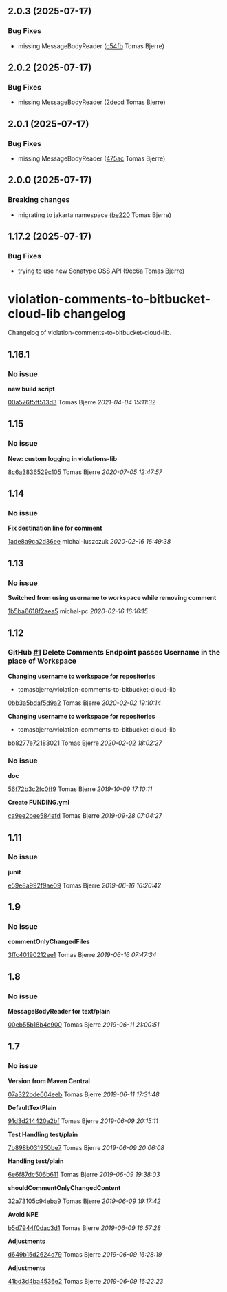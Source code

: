 ## 2.0.3 (2025-07-17)

### Bug Fixes

-  missing MessageBodyReader ([c54fb](https://github.com/tomasbjerre/violation-comments-to-bitbucket-cloud-lib/commit/c54fbaadb8f2025) Tomas Bjerre)  

## 2.0.2 (2025-07-17)

### Bug Fixes

-  missing MessageBodyReader ([2decd](https://github.com/tomasbjerre/violation-comments-to-bitbucket-cloud-lib/commit/2decd6f99873dcf) Tomas Bjerre)  

## 2.0.1 (2025-07-17)

### Bug Fixes

-  missing MessageBodyReader ([475ac](https://github.com/tomasbjerre/violation-comments-to-bitbucket-cloud-lib/commit/475ac4bfaace230) Tomas Bjerre)  

## 2.0.0 (2025-07-17)

### Breaking changes

-  migrating to jakarta namespace ([be220](https://github.com/tomasbjerre/violation-comments-to-bitbucket-cloud-lib/commit/be220c6802030e5) Tomas Bjerre)  

## 1.17.2 (2025-07-17)

### Bug Fixes

-  trying to use new Sonatype OSS API ([9ec6a](https://github.com/tomasbjerre/violation-comments-to-bitbucket-cloud-lib/commit/9ec6a1562cb0eb5) Tomas Bjerre)  


# violation-comments-to-bitbucket-cloud-lib changelog

Changelog of violation-comments-to-bitbucket-cloud-lib.

## 1.16.1
### No issue

**new build script**


[00a576f5ff513d3](https://github.com/tomasbjerre/violation-comments-to-bitbucket-cloud-lib/commit/00a576f5ff513d3) Tomas Bjerre *2021-04-04 15:11:32*


## 1.15
### No issue

**New: custom logging in violations-lib**


[8c6a3836529c105](https://github.com/tomasbjerre/violation-comments-to-bitbucket-cloud-lib/commit/8c6a3836529c105) Tomas Bjerre *2020-07-05 12:47:57*


## 1.14
### No issue

**Fix destination line for comment**


[1ade8a9ca2d36ee](https://github.com/tomasbjerre/violation-comments-to-bitbucket-cloud-lib/commit/1ade8a9ca2d36ee) michal-luszczuk *2020-02-16 16:49:38*


## 1.13
### No issue

**Switched from using username to workspace while removing comment**


[1b5ba6618f2aea5](https://github.com/tomasbjerre/violation-comments-to-bitbucket-cloud-lib/commit/1b5ba6618f2aea5) michal-pc *2020-02-16 16:16:15*


## 1.12
### GitHub [#1](https://github.com/tomasbjerre/violation-comments-to-bitbucket-cloud-lib/issues/1) Delete Comments Endpoint passes Username in the place of Workspace  

**Changing username to workspace for repositories**

* tomasbjerre/violation-comments-to-bitbucket-cloud-lib 

[0bb3a5bdaf5d9a2](https://github.com/tomasbjerre/violation-comments-to-bitbucket-cloud-lib/commit/0bb3a5bdaf5d9a2) Tomas Bjerre *2020-02-02 19:10:14*

**Changing username to workspace for repositories**

* tomasbjerre/violation-comments-to-bitbucket-cloud-lib 

[bb8277e72183021](https://github.com/tomasbjerre/violation-comments-to-bitbucket-cloud-lib/commit/bb8277e72183021) Tomas Bjerre *2020-02-02 18:02:27*


### No issue

**doc**


[56f72b3c2fc0ff9](https://github.com/tomasbjerre/violation-comments-to-bitbucket-cloud-lib/commit/56f72b3c2fc0ff9) Tomas Bjerre *2019-10-09 17:10:11*

**Create FUNDING.yml**


[ca9ee2bee584efd](https://github.com/tomasbjerre/violation-comments-to-bitbucket-cloud-lib/commit/ca9ee2bee584efd) Tomas Bjerre *2019-09-28 07:04:27*


## 1.11
### No issue

**junit**


[e59e8a992f9ae09](https://github.com/tomasbjerre/violation-comments-to-bitbucket-cloud-lib/commit/e59e8a992f9ae09) Tomas Bjerre *2019-06-16 16:20:42*


## 1.9
### No issue

**commentOnlyChangedFiles**


[3ffc40190212ee1](https://github.com/tomasbjerre/violation-comments-to-bitbucket-cloud-lib/commit/3ffc40190212ee1) Tomas Bjerre *2019-06-16 07:47:34*


## 1.8
### No issue

**MessageBodyReader for text/plain**


[00eb55b18b4c900](https://github.com/tomasbjerre/violation-comments-to-bitbucket-cloud-lib/commit/00eb55b18b4c900) Tomas Bjerre *2019-06-11 21:00:51*


## 1.7
### No issue

**Version from Maven Central**


[07a322bde604eeb](https://github.com/tomasbjerre/violation-comments-to-bitbucket-cloud-lib/commit/07a322bde604eeb) Tomas Bjerre *2019-06-11 17:31:48*

**DefaultTextPlain**


[91d3d214420a2bf](https://github.com/tomasbjerre/violation-comments-to-bitbucket-cloud-lib/commit/91d3d214420a2bf) Tomas Bjerre *2019-06-09 20:15:11*

**Test Handling test/plain**


[7b898b031950be7](https://github.com/tomasbjerre/violation-comments-to-bitbucket-cloud-lib/commit/7b898b031950be7) Tomas Bjerre *2019-06-09 20:06:08*

**Handling test/plain**


[6e6f87dc506b611](https://github.com/tomasbjerre/violation-comments-to-bitbucket-cloud-lib/commit/6e6f87dc506b611) Tomas Bjerre *2019-06-09 19:38:03*

**shouldCommentOnlyChangedContent**


[32a73105c94eba9](https://github.com/tomasbjerre/violation-comments-to-bitbucket-cloud-lib/commit/32a73105c94eba9) Tomas Bjerre *2019-06-09 19:17:42*

**Avoid NPE**


[b5d7944f0dac3d1](https://github.com/tomasbjerre/violation-comments-to-bitbucket-cloud-lib/commit/b5d7944f0dac3d1) Tomas Bjerre *2019-06-09 16:57:28*

**Adjustments**


[d649b15d2624d79](https://github.com/tomasbjerre/violation-comments-to-bitbucket-cloud-lib/commit/d649b15d2624d79) Tomas Bjerre *2019-06-09 16:28:19*

**Adjustments**


[41bd3d4ba4536e2](https://github.com/tomasbjerre/violation-comments-to-bitbucket-cloud-lib/commit/41bd3d4ba4536e2) Tomas Bjerre *2019-06-09 16:22:23*


